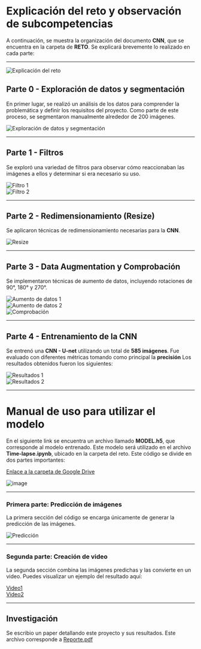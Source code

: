 # **Explicación del reto y observación de subcompetencias**

A continuación, se muestra la organización del documento **CNN**, que se encuentra en la carpeta de **RETO**. Se explicará brevemente lo realizado en cada parte:

---

![Explicación del reto](https://github.com/user-attachments/assets/0a96eeee-d891-4b3a-a95e-97a5a7bf4f33)

## **Parte 0 - Exploración de datos y segmentación**

En primer lugar, se realizó un análisis de los datos para comprender la problemática y definir los requisitos del proyecto. Como parte de este proceso, se segmentaron manualmente alrededor de 200 imágenes.

![Exploración de datos y segmentación](https://github.com/user-attachments/assets/8e249703-df6d-4748-a607-d6e897a0d0af)

---

## **Parte 1 - Filtros**

Se exploró una variedad de filtros para observar cómo reaccionaban las imágenes a ellos y determinar si era necesario su uso.

![Filtro 1](https://github.com/user-attachments/assets/8454e8e0-ba08-419c-8ae3-a55733cc6be3)  
![Filtro 2](https://github.com/user-attachments/assets/be5c38c0-a89f-4529-88e7-f167857bcb22)

---

## **Parte 2 - Redimensionamiento (Resize)**

Se aplicaron técnicas de redimensionamiento necesarias para la **CNN**.

![Resize](https://github.com/user-attachments/assets/f6eece40-f99d-406c-b074-1b135fb6327b)

---

## **Parte 3 - Data Augmentation y Comprobación**

Se implementaron técnicas de aumento de datos, incluyendo rotaciones de 90°, 180° y 270°.

![Aumento de datos 1](https://github.com/user-attachments/assets/2cfe9979-0b55-47fb-8cf0-9da1a60e6938)  
![Aumento de datos 2](https://github.com/user-attachments/assets/dc3ae658-2c1c-4918-9a7e-454937fef116)  
![Comprobación](https://github.com/user-attachments/assets/f0043382-afb1-4b98-a58d-d13619a2e86c)

---

## **Parte 4 - Entrenamiento de la CNN**

Se entrenó una **CNN - U-net** utilizando un total de **585 imágenes**. Fue evaluado con diferentes métricas tomando como principal la **precisión** Los resultados obtenidos fueron los siguientes:

![Resultados 1](https://github.com/user-attachments/assets/c8519d93-c0b8-40e4-9f34-645b158a91ae)  
![Resultados 2](https://github.com/user-attachments/assets/10e95305-6372-4a7d-b4e3-27005cb328e5)  


---

# **Manual de uso para utilizar el modelo**

En el siguiente link se encuentra un archivo llamado **MODEL.h5**, que corresponde al modelo entrenado. Este modelo será utilizado en el archivo **Time-lapse.ipynb**, ubicado en la carpeta del reto. Este código se divide en dos partes importantes:

[Enlace a la carpeta de Google Drive](https://drive.google.com/drive/folders/1w1J3HOnHG8MdVkKiX7Y2c0fCKckYTlaT?usp=drive_link)

![image](https://github.com/user-attachments/assets/a41be7d9-0013-44bb-b8ec-e147105d766a)


---

### **Primera parte: Predicción de imágenes**

La primera sección del código se encarga únicamente de generar la predicción de las imágenes.

![Predicción](https://github.com/user-attachments/assets/e404d16f-5cf5-4868-89c0-61d943cb0282)

---

### **Segunda parte: Creación de video**

La segunda sección combina las imágenes predichas y las convierte en un video. Puedes visualizar un ejemplo del resultado aquí:

[Video1 ](https://youtu.be/5XDVs9lTTvA)  
[Video2 ](https://youtu.be/5XDVs9lTTvA)

---

## **Investigación**

Se escribio un paper detallando este proyecto y sus resultados. Este archivo corresponde a [Reporte.pdf](Reporte.pdf)

